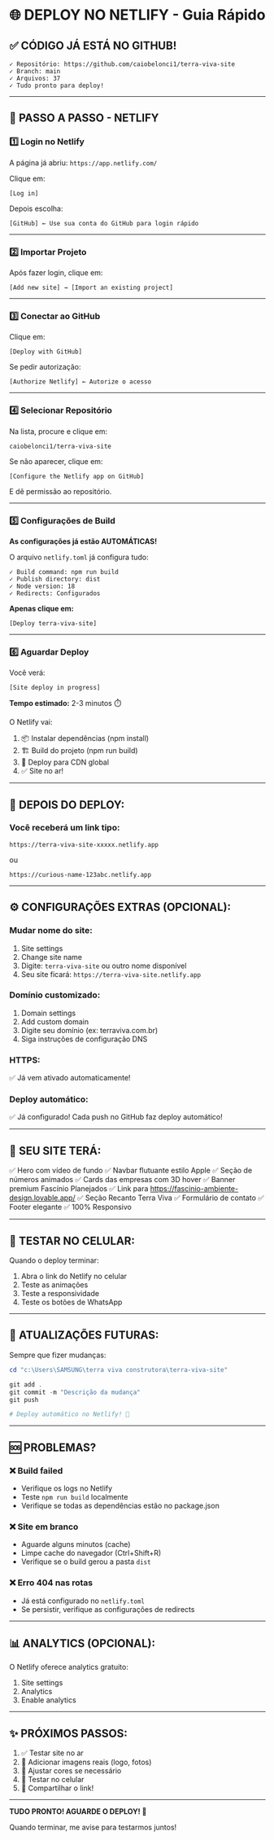 # 🌐 DEPLOY NO NETLIFY - Guia Rápido

## ✅ CÓDIGO JÁ ESTÁ NO GITHUB!

```
✓ Repositório: https://github.com/caiobelonci1/terra-viva-site
✓ Branch: main
✓ Arquivos: 37
✓ Tudo pronto para deploy!
```

---

## 🚀 PASSO A PASSO - NETLIFY

### 1️⃣ **Login no Netlify**

A página já abriu: `https://app.netlify.com/`

Clique em:
```
[Log in]
```

Depois escolha:
```
[GitHub] ← Use sua conta do GitHub para login rápido
```

---

### 2️⃣ **Importar Projeto**

Após fazer login, clique em:

```
[Add new site] → [Import an existing project]
```

---

### 3️⃣ **Conectar ao GitHub**

Clique em:
```
[Deploy with GitHub]
```

Se pedir autorização:
```
[Authorize Netlify] ← Autorize o acesso
```

---

### 4️⃣ **Selecionar Repositório**

Na lista, procure e clique em:
```
caiobelonci1/terra-viva-site
```

Se não aparecer, clique em:
```
[Configure the Netlify app on GitHub]
```
E dê permissão ao repositório.

---

### 5️⃣ **Configurações de Build**

**As configurações já estão AUTOMÁTICAS!**

O arquivo `netlify.toml` já configura tudo:

```
✓ Build command: npm run build
✓ Publish directory: dist
✓ Node version: 18
✓ Redirects: Configurados
```

**Apenas clique em:**
```
[Deploy terra-viva-site]
```

---

### 6️⃣ **Aguardar Deploy**

Você verá:
```
[Site deploy in progress]
```

**Tempo estimado:** 2-3 minutos ⏱️

O Netlify vai:
1. 📦 Instalar dependências (npm install)
2. 🏗️ Build do projeto (npm run build)
3. 🚀 Deploy para CDN global
4. ✅ Site no ar!

---

## 🎯 **DEPOIS DO DEPLOY:**

### Você receberá um link tipo:

```
https://terra-viva-site-xxxxx.netlify.app
```

ou

```
https://curious-name-123abc.netlify.app
```

---

## ⚙️ **CONFIGURAÇÕES EXTRAS (OPCIONAL):**

### **Mudar nome do site:**
1. Site settings
2. Change site name
3. Digite: `terra-viva-site` ou outro nome disponível
4. Seu site ficará: `https://terra-viva-site.netlify.app`

### **Domínio customizado:**
1. Domain settings
2. Add custom domain
3. Digite seu domínio (ex: terraviva.com.br)
4. Siga instruções de configuração DNS

### **HTTPS:**
✅ Já vem ativado automaticamente!

### **Deploy automático:**
✅ Já configurado! Cada push no GitHub faz deploy automático!

---

## 🎨 **SEU SITE TERÁ:**

✅ Hero com vídeo de fundo
✅ Navbar flutuante estilo Apple
✅ Seção de números animados
✅ Cards das empresas com 3D hover
✅ Banner premium Fascínio Planejados
✅ Link para https://fascinio-ambiente-design.lovable.app/
✅ Seção Recanto Terra Viva
✅ Formulário de contato
✅ Footer elegante
✅ 100% Responsivo

---

## 📱 **TESTAR NO CELULAR:**

Quando o deploy terminar:
1. Abra o link do Netlify no celular
2. Teste as animações
3. Teste a responsividade
4. Teste os botões de WhatsApp

---

## 🔄 **ATUALIZAÇÕES FUTURAS:**

Sempre que fizer mudanças:

```powershell
cd "c:\Users\SAMSUNG\terra viva construtora\terra-viva-site"

git add .
git commit -m "Descrição da mudança"
git push

# Deploy automático no Netlify! 🚀
```

---

## 🆘 **PROBLEMAS?**

### ❌ Build failed
- Verifique os logs no Netlify
- Teste `npm run build` localmente
- Verifique se todas as dependências estão no package.json

### ❌ Site em branco
- Aguarde alguns minutos (cache)
- Limpe cache do navegador (Ctrl+Shift+R)
- Verifique se o build gerou a pasta `dist`

### ❌ Erro 404 nas rotas
- Já está configurado no `netlify.toml`
- Se persistir, verifique as configurações de redirects

---

## 📊 **ANALYTICS (OPCIONAL):**

O Netlify oferece analytics gratuito:
1. Site settings
2. Analytics
3. Enable analytics

---

## ✨ **PRÓXIMOS PASSOS:**

1. ✅ Testar site no ar
2. 📸 Adicionar imagens reais (logo, fotos)
3. 🎨 Ajustar cores se necessário
4. 📱 Testar no celular
5. 🚀 Compartilhar o link!

---

**TUDO PRONTO! AGUARDE O DEPLOY! 🎉**

Quando terminar, me avise para testarmos juntos!

